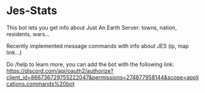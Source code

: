 # Jes-Stats
This bot lets you get info about Just An Earth Server: towns, nation, residents, wars...

Recently implemented message commands with info about JES (ip, map link...)

Do /help to learn more, you can add the bot with the following link:
https://discord.com/api/oauth2/authorize?client_id=866736729755222047&permissions=274877958144&scope=applications.commands%20bot
